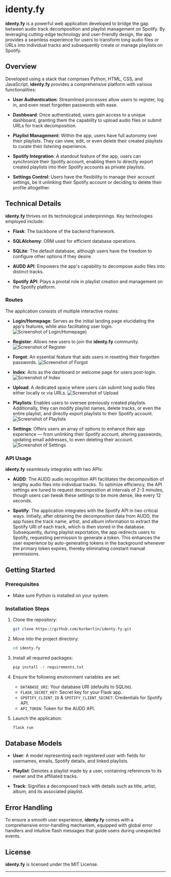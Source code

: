 

# identy.fy

**identy.fy** is a powerful web application developed to bridge the gap between audio track decomposition and playlist management on Spotify. By leveraging cutting-edge technology and user-friendly design, the app provides a seamless experience for users to transform long audio files or URLs into individual tracks and subsequently create or manage playlists on Spotify.

## Overview

Developed using a stack that comprises Python, HTML, CSS, and JavaScript, **identy.fy** provides a comprehensive platform with various functionalities:

- **User Authentication**: Streamlined processes allow users to register, log in, and even reset forgotten passwords with ease.
  
- **Dashboard**: Once authenticated, users gain access to a unique dashboard, granting them the capability to upload audio files or submit URLs for track decomposition.
  
- **Playlist Management**: Within the app, users have full autonomy over their playlists. They can view, edit, or even delete their created playlists to curate their listening experience.
  
- **Spotify Integration**: A standout feature of the app, users can synchronize their Spotify account, enabling them to directly export created playlists into their Spotify accounts as private playlists.
  
- **Settings Control**: Users have the flexibility to manage their account settings, be it unlinking their Spotify account or deciding to delete their profile altogether.

## Technical Details

**identy.fy** thrives on its technological underpinnings. Key technologies employed include:

- **Flask**: The backbone of the backend framework.
  
- **SQLAlchemy**: ORM used for efficient database operations.
  
- **SQLite**: The default database, although users have the freedom to configure other options if they desire.
  
- **AUDD API**: Empowers the app's capability to decompose audio files into distinct tracks.
  
- **Spotify API**: Plays a pivotal role in playlist creation and management on the Spotify platform.

### Routes

The application consists of multiple interactive routes:

- **Login/Homepage**: Serves as the initial landing page elucidating the app's features, while also facilitating user login.
 ![Screenshot of Login/Homepage](https://github.com/korberlin/IDenty.fy/blob/main/identy.fy/static/ss/login.png))

- **Register**: Allows new users to join the **identy.fy** community.
 ![Screenshot of Register](https://github.com/korberlin/IDenty.fy/blob/main/identy.fy/static/ss/register.png)
  
- **Forgot**: An essential feature that aids users in resetting their forgotten passwords.
 ![Screenshot of Forgot](https://github.com/korberlin/IDenty.fy/blob/main/identy.fy/static/ss/forgot.png)
  
- **Index**: Acts as the dashboard or welcome page for users post-login.
 ![Screenshot of Index](https://github.com/korberlin/IDenty.fy/blob/main/identy.fy/static/ss/dashboard.png)
  
- **Upload**: A dedicated space where users can submit long audio files either locally or via URLs.
 ![Screenshot of Upload](https://github.com/korberlin/IDenty.fy/blob/main/identy.fy/static/ss/upload.png)
  
- **Playlists**: Enables users to oversee previously created playlists. Additionally, they can modify playlist names, delete tracks, or even the entire playlist, and directly export playlists to their Spotify account.
 ![Screenshot of Playlists](https://github.com/korberlin/IDenty.fy/blob/main/identy.fy/static/ss/playlist.png)
  
- **Settings**: Offers users an array of options to enhance their app experience — from unlinking their Spotify account, altering passwords, updating email addresses, to even deleting their account.
 ![Screenshot of Settings](https://github.com/korberlin/IDenty.fy/blob/main/identy.fy/static/ss/settings.png)

### API Usage

**identy.fy** seamlessly integrates with two APIs:

- **AUDD**: The AUDD audio recognition API facilitates the decomposition of lengthy audio files into individual tracks. To optimize efficiency, the API settings are tuned to request decomposition at intervals of 2-3 minutes, though users can tweak these settings to be more dense, like every 12 seconds.

- **Spotify**: The application integrates with the Spotify API in two critical ways. Initially, after obtaining the decomposition data from AUDD, the app fuses the track name, artist, and album information to extract the Spotify URI of each track, which is then stored in the database. Subsequently, during playlist exportation, the app redirects users to Spotify, requesting permission to generate a token. This enhances the user experience by auto-generating tokens in the background whenever the primary token expires, thereby eliminating constant manual permissions.

## Getting Started

### Prerequisites

- Make sure Python is installed on your system.

### Installation Steps

1. Clone the repository:
   ```bash
   git clone https://github.com/korberlin/identy.fy.git
   ```

2. Move into the project directory:
   ```bash
   cd identy.fy
   ```

3. Install all required packages:
   ```bash
   pip install -r requirements.txt
   ```

4. Ensure the following environment variables are set:
   - `DATABASE_URI`: Your database URI (defaults to SQLite).
   - `FLASK_SECRET_KEY`: Secret key for your Flask app.
   - `SPOTIFY_CLIENT_ID` & `SPOTIFY_CLIENT_SECRET`: Credentials for Spotify API.
   - `API_TOKEN`: Token for the AUDD API.

5. Launch the application:
   ```bash
   flask run
   ```

## Database Models

- **User**: A model representing each registered user with fields for usernames, emails, Spotify details, and linked playlists.

- **Playlist**: Denotes a playlist made by a user, containing references to its owner and the affiliated tracks.

- **Track**: Signifies a decomposed track with details such as title, artist, album, and its associated playlist.

## Error Handling

To ensure a smooth user experience, **identy.fy** comes with a comprehensive error-handling mechanism, equipped with global error handlers and intuitive flash messages that guide users during unexpected events.

## License

**identy.fy** is licensed under the MIT License.

--- 
